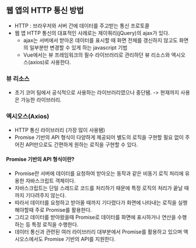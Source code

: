 ## 웹 앱의 HTTP 통신 방법
- HTTP : 브라우저와 서버 간에 데이터를 주고받는 통신 프로토콜
- 웹 앱 HTTP 통신의 대표적인 사례로는 제이쿼리(jQuery)의 ajax가 있다.
  - ajax는 서버에서 받아온 데이터를 표시할 때 화면 전체를 갱신하지 않고도 화면의 일부분만 변경할 수 있게 하는 javascript 기법
  - Vue에서는 뷰 프레임워크의 필수 라이브러리로 관리하던 뷰 리소스와 액시오스(axios)로 사용한다.


### 뷰 리소스
- 초기 코어 팀에서 공식적으로 사용하는 라이브러리였으나 중단됌. -> 현재까지 사용은 가능한 라이브러리.
  
### 엑시오스(Axios)
- HTTP 통신 라이브러리 (가장 많이 사용됌)
- Promise 기반의 API 형식이 다양하게 제공되어 별도의 로직을 구현할 필요 없이 주어진 API만으로도 간편하게 원하는 로직을 구현할 수 있다.

#### Promise 기반의 API 형식이란?
- Promise란 서버에 데이터를 요청하여 받아오는 동작과 같은 비동기 로직 처리에 유용한 자바스크립트 객체이다.
- 자바스크립트는 단일 스레드로 코드를 처리하기 때문에 특정 로직의 처리가 끝날 때까지 기다려주지 않는다.
- 따라서 데이터를 요청하고 받아올 때까지 기다렸다가 화면에 나타내는 로직을 실행해야할때 주로 Promise를 활용한다.
- 그리고 데이터를 받아왔을때 Promise로 데이터를 화면에 표시하거나 연산을 수행하는 등 특정 로직을 수행한다.
- 데이터 통신과 관련된 여러 라이브러리 대부분에서 Promise를 활용하고 있으며 액시오스에서도 Promise 기반의 API를 지원한다.



